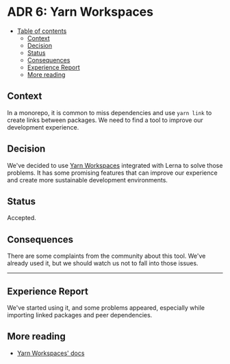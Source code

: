 # ADR 6: Yarn Workspaces

* [Table of contents](#)
  * [Context](#context)
  * [Decision](#decision)
  * [Status](#status)
  * [Consequences](#consequences)
  * [Experience Report](#experience-report)
  * [More reading](#more-reading)

## Context

In a monorepo, it is common to miss dependencies and use `yarn link` to create links between packages. We need to find a tool to improve our development experience.

## Decision

We've decided to use [Yarn Workspaces](https://classic.yarnpkg.com/en/docs/workspaces/) integrated with Lerna to solve those problems. It has some promising features that can improve our experience and create more sustainable development environments.

## Status

Accepted.

## Consequences

There are some complaints from the community about this tool. We've already used it, but we should watch us not to fall into those issues.

---

## Experience Report

We've started using it, and some problems appeared, especially while importing linked packages and peer dependencies.

## More reading

* [Yarn Workspaces' docs](https://classic.yarnpkg.com/en/docs/workspaces/)
